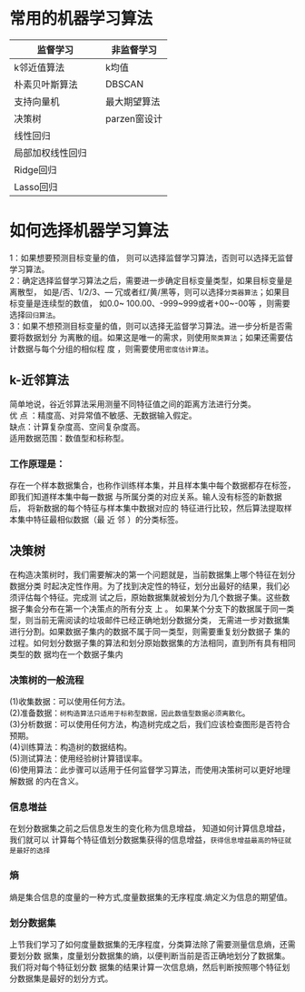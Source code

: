 # 常用的机器学习算法
		
| 监督学习 | 非监督学习          |
| ----------| ---------|
| k邻近值算法      | k均值|
| 朴素贝叶斯算法      | DBSCAN|
| 支持向量机      | 最大期望算法|
| 决策树      | parzen窗设计|
| 线性回归      | |
| 局部加权线性回归      |  |
 | Ridge回归      |  |
 | Lasso回归      |  |
 # 如何选择机器学习算法
  1：如果想要预测目标变量的值， 则可以选择监督学习算法，否则可以选择无监督学习算法。  
 2：确定选择监督学习算法之后，需要进一步确定目标变量类型，如果目标变量是离散型，
 如是/否、1/2/3、― 冗或者红/黄/黑等，则可以选择`分类器算法`；如果目标变量是连续型的数值，
 如0.0~ 100.00、-999~999或者+00~-00等 ，则需要选择`回归算法`。  
 3：如果不想预测目标变量的值，则可以选择无监督学习算法。进一步分析是否需要将数据划分
为离散的组。如果这是唯一的需求，则使用`聚类算法`；如果还需要估计数据与每个分组的相似程
度 ，则需要使用`密度估计算法`。

##  k-近邻算法
简单地说，谷近邻算法采用测量不同特征值之间的距离方法进行分类。  
优 点 ：精度高、对异常值不敏感、无数据输入假定。  
缺点：计算复杂度高、空间复杂度高。    
适用数据范围：数值型和标称型。   
### 工作原理是：
存在一个样本数据集合，也称作训练样本集，并且样本集中每个数据都存在标签，即我们知道样本集中每一数据
与所属分类的对应关系。输人没有标签的新数据后， 将新数据的每个特征与样本集中数据对应的
特征进行比较，然后算法提取样本集中特征最相似数据（最 近 邻 ）的分类标签。

##  决策树
在构造决策树时，我们需要解决的第一个问题就是，当前数据集上哪个特征在划分数据分类
时起决定性作用。为了找到决定性的特征，划分出最好的结果，我们必须评估每个特征。完成测
试之后，原始数据集就被划分为几个数据子集。这些数据子集会分布在第一个决策点的所有分支
上 。 如果某个分支下的数据属于同一类型，则当前无需阅读的垃圾邮件已经正确地划分数据分类，
无需进一步对数据集进行分割。如果数据子集内的数据不属于同一类型，则需要重复划分数据子
集的过程。如何划分数据子集的算法和划分原始数据集的方法相同，直到所有具有相同类型的数
据均在一个数据子集内
### 决策树的一般流程
(1)收集数据：可以使用任何方法。  
(2)准备数据：`树构造算法只适用于标称型数据，因此数值型数据必须离散化`。  
(3)分析数据：可以使用任何方法，构造树完成之后，我们应该检查图形是否符合预期。  
(4)训练算法：构造树的数据结构。  
(5)测试算法：使用经验树计算错误率。  
(6)使用算法：此步骤可以适用于任何监督学习算法，而使用决策树可以更好地理解数据
的内在含义。  
 ### 信息増益
在划分数据集之前之后信息发生的变化称为信息增益， 知道如何计算信息增益，我们就可以
计算每个特征值划分数据集获得的信息增益，`获得信息增益最高的特征就是最好的选择`  
### 熵
熵是集合信息的度量的一种方式,度量数据集的无序程度.熵定义为信息的期望值。
 ### 划分数据集
上节我们学习了如何度量数据集的无序程度，分类算法除了需要测量信息熵，还需要划分数
据集，度量划分数据集的熵，以便判断当前是否正确地划分了数据集。我们将对每个特征划分数
据集的结果计算一次信息熵，然后判断按照哪个特征划分数据集是最好的划分方式。
